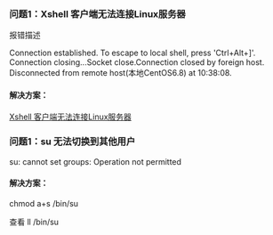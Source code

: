 ### 问题1：Xshell 客户端无法连接Linux服务器 

报错描述

Connection established.
To escape to local shell, press 'Ctrl+Alt+]'.
Connection closing...Socket close.Connection closed by foreign host.
Disconnected from remote host(本地CentOS6.8) at 10:38:08. 

#### 解决方案：
[Xshell 客户端无法连接Linux服务器](https://blog.csdn.net/qq_21405949/article/details/52539686/)

### 问题1：su 无法切换到其他用户 

su: cannot set groups: Operation not permitted 

#### 解决方案：
 
chmod a+s /bin/su 

查看 ll /bin/su



 
